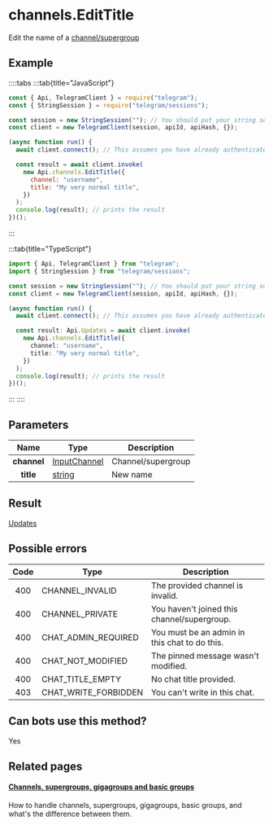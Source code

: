 # channels.EditTitle

Edit the name of a [channel/supergroup](https://core.telegram.org/api/channel)

## Example

::::tabs
:::tab{title="JavaScript"}

```js
const { Api, TelegramClient } = require("telegram");
const { StringSession } = require("telegram/sessions");

const session = new StringSession(""); // You should put your string session here
const client = new TelegramClient(session, apiId, apiHash, {});

(async function run() {
  await client.connect(); // This assumes you have already authenticated with .start()

  const result = await client.invoke(
    new Api.channels.EditTitle({
      channel: "username",
      title: "My very normal title",
    })
  );
  console.log(result); // prints the result
})();
```

:::

:::tab{title="TypeScript"}

```ts
import { Api, TelegramClient } from "telegram";
import { StringSession } from "telegram/sessions";

const session = new StringSession(""); // You should put your string session here
const client = new TelegramClient(session, apiId, apiHash, {});

(async function run() {
  await client.connect(); // This assumes you have already authenticated with .start()

  const result: Api.Updates = await client.invoke(
    new Api.channels.EditTitle({
      channel: "username",
      title: "My very normal title",
    })
  );
  console.log(result); // prints the result
})();
```

:::
::::

## Parameters

|    Name     | Type                                                        | Description        |
| :---------: | ----------------------------------------------------------- | ------------------ |
| **channel** | [InputChannel](https://core.telegram.org/type/InputChannel) | Channel/supergroup |
|  **title**  | [string](https://core.telegram.org/type/string)             | New name           |

## Result

[Updates](https://core.telegram.org/type/Updates)

## Possible errors

| Code | Type                 | Description                                   |
| :--: | -------------------- | --------------------------------------------- |
| 400  | CHANNEL_INVALID      | The provided channel is invalid.              |
| 400  | CHANNEL_PRIVATE      | You haven't joined this channel/supergroup.   |
| 400  | CHAT_ADMIN_REQUIRED  | You must be an admin in this chat to do this. |
| 400  | CHAT_NOT_MODIFIED    | The pinned message wasn't modified.           |
| 400  | CHAT_TITLE_EMPTY     | No chat title provided.                       |
| 403  | CHAT_WRITE_FORBIDDEN | You can't write in this chat.                 |

## Can bots use this method?

Yes

## Related pages

#### [Channels, supergroups, gigagroups and basic groups](https://core.telegram.org/api/channel)

How to handle channels, supergroups, gigagroups, basic groups, and what's the difference between them.
